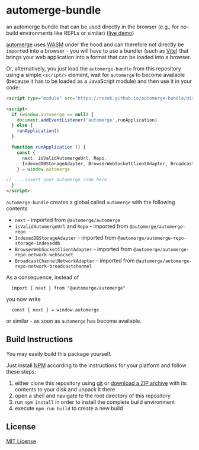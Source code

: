 # automerge-bundle #

an automerge bundle that can be used directly in the browser (e.g., for no-build environments like REPLs or similar)
([live demo](https://rozek.de/automerge/sharedTextValue.html))

[automerge](https://github.com/automerge/automerge) uses [WASM](https://webassembly.org/) under the hood and can therefore not directly be `import`ed into a browser - you will have to use a bundler (such as [Vite](https://vitejs.dev/)) that brings your web application into a format that can be loaded into a browser.

Or, alternatively, you just load the `automerge-bundle` from this repository using a simple `<script/>` element, wait for `automerge` to become available (because it has to be loaded as a JavaScript module) and then use it in your code:

```html
<script type="module" src="https://rozek.github.io/automerge-bundle/dist/automerge-bundle.js"></script>

<script>
  if (window.automerge == null) {
    document.addEventListener('automerge',runApplication)
  } else {
    runApplication()
  }

  function runApplication () {
    const {
      next, isValidAutomergeUrl, Repo,
      IndexedDBStorageAdapter, BrowserWebSocketClientAdapter, BroadcastChannelNetworkAdapter
    } = window.automerge

// ....insert your automerge code here
  }
</script>
```

`automerge-bundle` creates a global called `automerge` with the following contents

* `next` - imported from `@automerge/automerge`
* `isValidAutomergeUrl` and `Repo` - imported from `@automerge/automerge-repo`
* `IndexedDBStorageAdapter` - imported from `@automerge/automerge-repo-storage-indexeddb`
* `BrowserWebSocketClientAdapter` - imported from `@automerge/automerge-repo-network-websocket`
* `BroadcastChannelNetworkAdapter` - imported from `@automerge/automerge-repo-network-broadcastchannel`

As a consequence, instead of

`  import { next } from "@automerge/automerge"`

you now write

`  const { next } = window.automerge`

or similar - as soon as `automerge` has become available.

## Build Instructions ##

You may easily build this package yourself.

Just install [NPM](https://docs.npmjs.com/) according to the instructions for your platform and follow these steps:

1. either clone this repository using [git](https://git-scm.com/) or [download a ZIP archive](https://github.com/rozek/automerge-bundle/archive/refs/heads/main.zip) with its contents to your disk and unpack it there 
2. open a shell and navigate to the root directory of this repository
3. run `npm install` in order to install the complete build environment
4. execute `npm run build` to create a new build

## License ##

[MIT License](LICENSE.md)
